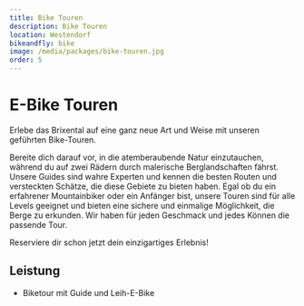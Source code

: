 ```yaml
---
title: Bike Touren
description: Bike Touren
location: Westendorf
bikeandfly: bike
image: /media/packages/bike-touren.jpg
order: 5
---
```


# E-Bike Touren 

Erlebe das Brixental auf eine ganz neue Art und Weise mit unseren geführten Bike-Touren.

Bereite dich darauf vor, in die atemberaubende Natur einzutauchen, während du auf zwei Rädern durch malerische Berglandschaften fährst. Unsere Guides sind wahre Experten und kennen die besten Routen und versteckten Schätze, die diese Gebiete zu bieten haben. Egal ob du ein erfahrener Mountainbiker oder ein Anfänger bist, unsere Touren sind für alle Levels geeignet und bieten eine sichere und einmalige Möglichkeit, die Berge zu erkunden. Wir haben für jeden Geschmack und jedes Können die passende Tour.

Reserviere dir schon jetzt dein einzigartiges Erlebnis!

## Leistung

-	Biketour mit Guide und Leih-E-Bike

<ContentImageGallery path="/media/packages/gallerie/"/>

